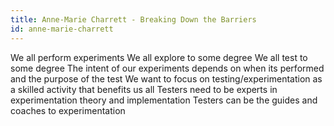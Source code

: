 ```yaml
---
title: Anne-Marie Charrett - Breaking Down the Barriers
id: anne-marie-charrett
---
```

We all perform experiments
We all explore to some degree
We all test to some degree
The intent of our experiments depends on when its performed and the purpose of the test
We want to focus on testing/experimentation as a skilled activity that benefits us all
Testers need to be experts in experimentation theory and implementation
Testers can be the guides and coaches to experimentation

